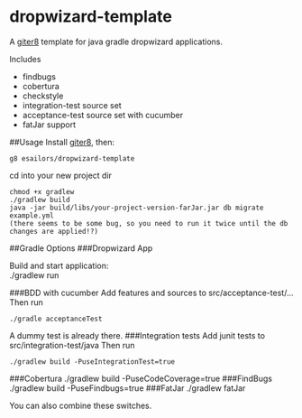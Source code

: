 dropwizard-template
==================

A [giter8][g8] template for java gradle dropwizard applications.

Includes

* findbugs
* cobertura
* checkstyle
* integration-test source set
* acceptance-test source set with cucumber
* fatJar support

##Usage
Install [giter8][g8], then:

    g8 esailors/dropwizard-template

cd into your new project dir

    chmod +x gradlew
    ./gradlew build
    java -jar build/libs/your-project-version-farJar.jar db migrate example.yml
    (there seems to be some bug, so you need to run it twice until the db changes are applied!?)

##Gradle Options
###Dropwizard App

Build and start application:   
	./gradlew run
    
###BDD with cucumber
Add features and sources to src/acceptance-test/...
Then run

    ./gradle acceptanceTest

A dummy test is already there.
###Integration tests
Add junit tests to src/integration-test/java
Then run

    ./gradlew build -PuseIntegrationTest=true

###Cobertura
    ./gradlew build -PuseCodeCoverage=true
###FindBugs
    ./gradlew build -PuseFindbugs=true
###FatJar
    ./gradlew fatJar

You can also combine these switches.

[g8]: http://github.com/n8han/giter8#readme
